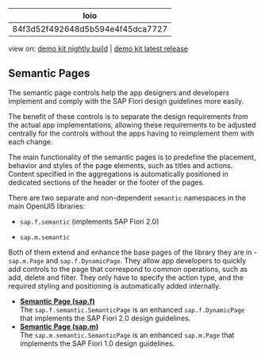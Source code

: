 <!-- loio84f3d52f492648d5b594e4f45dca7727 -->

| loio |
| -----|
| 84f3d52f492648d5b594e4f45dca7727 |

<div id="loio">

view on: [demo kit nightly build](https://openui5nightly.hana.ondemand.com/#/topic/84f3d52f492648d5b594e4f45dca7727) | [demo kit latest release](https://openui5.hana.ondemand.com/#/topic/84f3d52f492648d5b594e4f45dca7727)</div>

## Semantic Pages

The semantic page controls help the app designers and developers implement and comply with the SAP Fiori design guidelines more easily.

The benefit of these controls is to separate the design requirements from the actual app implementations, allowing these requirements to be adjusted centrally for the controls without the apps having to reimplement them with each change.

The main functionality of the semantic pages is to predefine the placement, behavior and styles of the page elements, such as titles and actions. Content specified in the aggregations is automatically positioned in dedicated sections of the header or the footer of the pages.

There are two separate and non-dependent `semantic` namespaces in the main OpenUI5 libraries:

-   `sap.f.semantic` \(implements SAP Fiori 2.0\)

-   `sap.m.semantic`


Both of them extend and enhance the base pages of the library they are in - `sap.m.Page` and `sap.f.DynamicPage`. They allow app developers to quickly add controls to the page that correspond to common operations, such as add, delete and filter. They only have to specify the action type, and the required styling and positioning is automatically added internally.

-   **[Semantic Page \(sap.f\)](Semantic_Page_(sap.f)_47dc868.md "The sap.f.semantic.SemanticPage is an enhanced
			sap.f.DynamicPage that implements the SAP Fiori 2.0 design
		guidelines.")**  
The `sap.f.semantic.SemanticPage` is an enhanced `sap.f.DynamicPage` that implements the SAP Fiori 2.0 design guidelines.
-   **[Semantic Page \(sap.m\)](Semantic_Page_(sap.m)_4a97a07.md "The sap.m.semantic.SemanticPage is an enhanced
			sap.m.Page that implements the SAP Fiori 1.0 design
		guidelines.")**  
The `sap.m.semantic.SemanticPage` is an enhanced `sap.m.Page` that implements the SAP Fiori 1.0 design guidelines.

